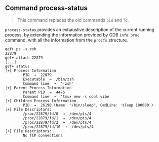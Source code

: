 ## Command process-status ##

> This command replaces the old commands `pid` and `fd`.

`process-status` provides an exhaustive description of the current running
process, by extending the information provided by GDB `info proc` command, with
all the information from the `procfs` structure.

```
gef➤ ps -s zsh
22879
gef➤ attach 22879
[...]
gef➤ status
[+] Process Information
        PID  →  22879
        Executable  →  /bin/zsh
        Command line  →  '-zsh'
[+] Parent Process Information
        Parent PID  →  4475
        Command line  →  'tmux new -s cool vibe
[+] Children Process Information
        PID  →  26190 (Name: '/bin/sleep', CmdLine: 'sleep 100000')
[+] File Descriptors:
        /proc/22879/fd/0  →  /dev/pts/4
        /proc/22879/fd/1  →  /dev/pts/4
        /proc/22879/fd/2  →  /dev/pts/4
        /proc/22879/fd/10  →  /dev/pts/4
[+] File Descriptors:
        No TCP connections
```
